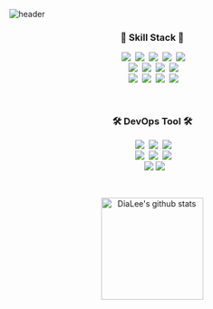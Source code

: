 
![header](https://capsule-render.vercel.app/api?type=waving&color=0:74A8C0,100:E57392&height=250&section=header&text=💎%20Dia%20Lee%20💎&fontSize=45&fontColor=ffffff)<br/>

<h3 align="center">🚀 Skill Stack 🚀</h3>

<p align="center">
</a>&nbsp
 <img src="https://img.shields.io/badge/HTML5-E34F26?style=flat-square&logo=HTML5&logoColor=white"/></a>&nbsp
     <img src="https://img.shields.io/badge/css-1572B6?style=flat-square&logo=css3&logoColor=white"/></a>&nbsp 
        <img src="https://img.shields.io/badge/Javascript-F7DF1E?style=flat-square&logo=JavaScript&logoColor=white"/></a>&nbsp
                <img src="https://img.shields.io/badge/TypeScript-007ACC?style=flat-square&logo=Typescript&logoColor=white"/></a>&nbsp 
    <img src="https://img.shields.io/badge/React-20232A?style=flat-square&logo=react&logoColor=61DAFB"/></a>&nbsp 

  <br>
  </a>&nbsp
   <img src="https://img.shields.io/badge/openjdk-CC0000?style=flat-square&logo=openjdk&logoColor=white"/></a>&nbsp
   <img src="https://img.shields.io/badge/Spring-6DB33F?style=flat-square&logo=Spring&logoColor=white"/></a>&nbsp 
   <img src="https://img.shields.io/badge/MariaDB-003545?style=flat-square&logo=MariaDB&logoColor=white"/></a>&nbsp 
   <img src="https://img.shields.io/badge/MySQL-4479A1?style=flat-square&logo=MySQL&logoColor=white"/></a>&nbsp
     
        

  <br>
</a>&nbsp
  <img src="https://img.shields.io/badge/Linux-FCC624?style=flat-square&logo=Linux&logoColor=white"/></a>&nbsp
  <img src="https://img.shields.io/badge/Docker-2496ED?style=flat-square&logo=Docker&logoColor=white"/></a>&nbsp
  <img src="https://img.shields.io/badge/Kubernetes-326CE5?style=flat-square&logo=Kubernetes&logoColor=white"/></a>&nbsp
  <img src="https://img.shields.io/badge/Amazon AWS-FF9900?style=flat-square&logo=amazonaws&logoColor=white"/></a>&nbsp

</p>

<br>
<h3 align="center">🛠 DevOps Tool 🛠</h3>

<p align="center">
</a>&nbsp
   <img src="https://img.shields.io/badge/Notion-000000?style=flat-square&logo=Notion&logoColor=white"/></a>&nbsp
   <img src="https://img.shields.io/badge/Argo-EF7B4D?style=flat-square&logo=Argo&logoColor=white"/></a>&nbsp
   <img src="https://img.shields.io/badge/draw.io-F08705?style=flat-square&logo=diagramsdotnet&logoColor=white"/></a>&nbsp
  </br>
  </a>&nbsp
    <img src="https://img.shields.io/badge/VSCode-007ACC?style=flat-square&logo=Visual Studio Code&logoColor=white"/></a>&nbsp
    <img src="https://img.shields.io/badge/WebStorm-000000?style=flat-square&logo=WebStorm&logoColor=white"/></a>&nbsp
    <img src="https://img.shields.io/badge/sublimetext-FF9800?style=flat-square&logo=sublimetext&logoColor=white"/></a>&nbsp
    </br>
    </a>&nbsp
    <img src="https://img.shields.io/badge/Xcode-147EFB?style=flat-square&logo=Xcode&logoColor=white"/></a> 
  <img src="https://img.shields.io/badge/AndroidStudio-3DDC84?style=flat-square&logo=AndroidStudio&logoColor=white"/></a> 

</p>
<br/>

<p align="center">
</a>&nbsp
<a href="https://github.com/9yubean2"><img align="center" style="height:180px" src="https://github-readme-stats-sigma-five.vercel.app/api?username=9yubean2&show_icons=true&include_all_commits=true&theme=dracula&hide_border=true" alt="DiaLee's github stats" /></a> &nbsp
 
 </p>


